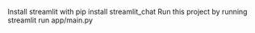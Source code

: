 Install streamlit with pip install streamlit_chat
Run this project by running streamlit run app/main.py
